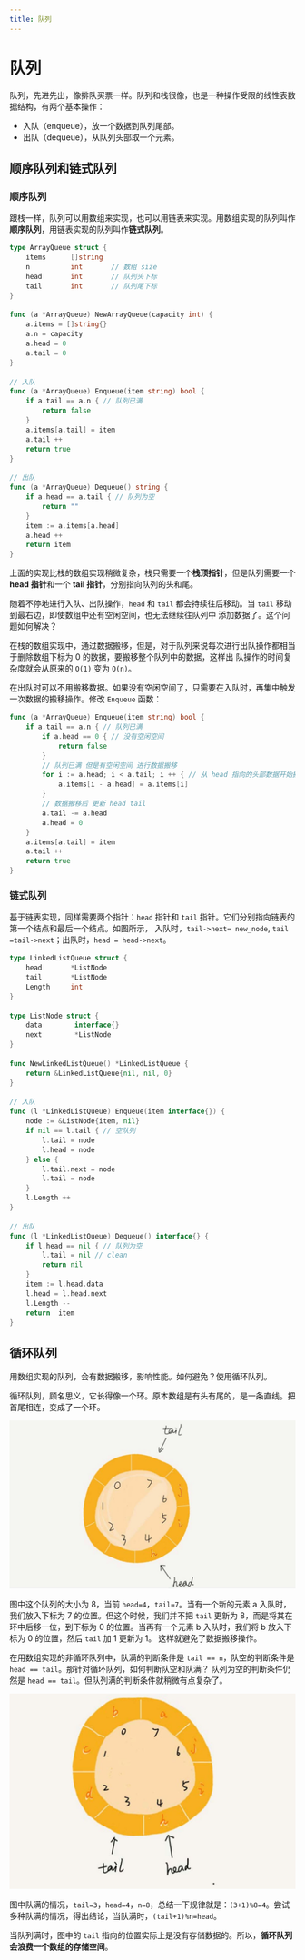 ```yaml
---
title: 队列
---
```


# 队列
队列，先进先出，像排队买票一样。队列和栈很像，也是一种操作受限的线性表数据结构，有两个基本操作：
- 入队（enqueue），放一个数据到队列尾部。
- 出队（dequeue），从队列头部取一个元素。

## 顺序队列和链式队列

### 顺序队列
跟栈一样，队列可以用数组来实现，也可以用链表来实现。用数组实现的队列叫作**顺序队列**，用链表实现的队列叫作**链式队列**。
```go
type ArrayQueue struct {
	items      []string
	n          int       // 数组 size
	head       int       // 队列头下标
	tail       int       // 队列尾下标
}

func (a *ArrayQueue) NewArrayQueue(capacity int) {
	a.items = []string{}
	a.n = capacity
	a.head = 0
	a.tail = 0
}

// 入队
func (a *ArrayQueue) Enqueue(item string) bool {
	if a.tail == a.n { // 队列已满
		return false
	}
	a.items[a.tail] = item
	a.tail ++
    return true
}

// 出队
func (a *ArrayQueue) Dequeue() string {
	if a.head == a.tail { // 队列为空
		return ""
	}
	item := a.items[a.head]
	a.head ++
	return item
}
```
上面的实现比栈的数组实现稍微复杂，栈只需要一个**栈顶指针**，但是队列需要一个 **head 指针**和一个 **tail 指针**，分别指向队列的头和尾。

随着不停地进行入队、出队操作，`head` 和 `tail` 都会持续往后移动。当 `tail` 移动到最右边，即使数组中还有空闲空间，也无法继续往队列中
添加数据了。这个问题如何解决？

在栈的数组实现中，通过数据搬移，但是，对于队列来说每次进行出队操作都相当于删除数组下标为 0 的数据，要搬移整个队列中的数据，这样出
队操作的时间复杂度就会从原来的 `O(1)` 变为 `O(n)`。

在出队时可以不用搬移数据。如果没有空闲空间了，只需要在入队时，再集中触发一次数据的搬移操作。修改 `Enqueue` 函数：
```go
func (a *ArrayQueue) Enqueue(item string) bool {
	if a.tail == a.n { // 队列已满
		if a.head == 0 { // 没有空闲空间
			return false
		}
		// 队列已满 但是有空闲空间 进行数据搬移
		for i := a.head; i < a.tail; i ++ { // 从 head 指向的头部数据开始搬移
			a.items[i - a.head] = a.items[i]
		}
		// 数据搬移后 更新 head tail
		a.tail -= a.head
		a.head = 0
	}
	a.items[a.tail] = item
	a.tail ++
	return true
}
```

### 链式队列
基于链表实现，同样需要两个指针：`head` 指针和 `tail` 指针。它们分别指向链表的第一个结点和最后一个结点。如图所示，
入队时，`tail->next= new_node`, `tail =tail->next`；出队时，`head = head->next`。

```go
type LinkedListQueue struct {
	head       *ListNode
	tail       *ListNode
	Length     int
}

type ListNode struct {
	data        interface{}
	next        *ListNode
}

func NewLinkedListQueue() *LinkedListQueue {
	return &LinkedListQueue{nil, nil, 0}
}

// 入队
func (l *LinkedListQueue) Enqueue(item interface{}) {
	node := &ListNode{item, nil}
	if nil == l.tail { // 空队列
		l.tail = node
		l.head = node
	} else {
		l.tail.next = node
		l.tail = node
	}
    l.Length ++
}

// 出队
func (l *LinkedListQueue) Dequeue() interface{} {
	if l.head == nil { // 队列为空
	    l.tail = nil // clean
		return nil
	}
    item := l.head.data
    l.head = l.head.next
    l.Length --
    return  item
}
```

## 循环队列
用数组实现的队列，会有数据搬移，影响性能。如何避免？使用循环队列。

循环队列，顾名思义，它长得像一个环。原本数组是有头有尾的，是一条直线。把首尾相连，变成了一个环。

![circularqueue1](./imgs/circularqueue1.jpg)

图中这个队列的大小为 8，当前 `head=4`，`tail=7`。当有一个新的元素 a 入队时，我们放入下标为 7 的位置。但这个时候，我们并不把 `tail` 
更新为 8，而是将其在环中后移一位，到下标为 0 的位置。当再有一个元素 b 入队时，我们将 b 放入下标为 0 的位置，然后 `tail` 加 1 更新为 1。
这样就避免了数据搬移操作。

在用数组实现的非循环队列中，队满的判断条件是 `tail == n`，队空的判断条件是 `head == tail`。那针对循环队列，如何判断队空和队满？
队列为空的判断条件仍然是 `head == tail`。但队列满的判断条件就稍微有点复杂了。

![circularqueue2](./imgs/circularqueue2.jpg)

图中队满的情况，`tail=3`，`head=4`，`n=8`，总结一下规律就是：`(3+1)%8=4`。尝试多种队满的情况，得出结论，当队满时，`(tail+1)%n=head`。

当队列满时，图中的 `tail` 指向的位置实际上是没有存储数据的。所以，**循环队列会浪费一个数组的存储空间**。